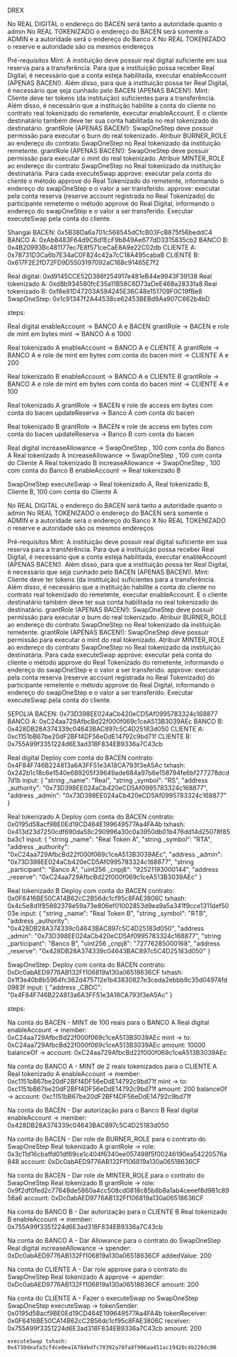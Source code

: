 DREX 

No REAL DIGITAL o endereço do BACEN será tanto a autoridade quanto o admin
No REAL TOKENIZADO o endereço do BACEN será somente o ADMIN e a autoridade será o endereço do Banco X
No REAL TOKENIZADO o reserve e autoridade são os mesmos endereços

Pré-requisitos
Mint: A instituição deve possuir real digital suficiente em sua reserva para a transferência. Para que a instituição possa receber Real Digital, é necessário que a conta esteja habilitada, executar enableAccount (APENAS BACEN!). Além disso, para que a instituição possa ter Real Digital, é necessário que seja cunhado pelo BACEN (APENAS BACEN!).
Mint: Cliente deve ter tokens (da instituição) suficientes para a transferência. Além disso, é necessário que a instituição habilite a conta do cliente no contrato real tokenizado do remetente, executar enableAccount. E o cliente destinatário também deve ter sua conta habilitada no real tokenizado do destinatário.
grantRole (APENAS BACEN!): SwapOneStep deve possuir permissão para executar o burn do real tokenizado. Atribuir BURNER_ROLE ao endereço do contrato SwapOneStep no Real tokenizado da instituição remetente.
grantRole (APENAS BACEN!): SwapOneStep deve possuir permissão para executar o mint do real tokenizado. Atribuir MINTER_ROLE ao endereço do contrato SwapOneStep no Real tokenizado da instituição destinatária.
Para cada executeSwap
approve: executar pela conta do cliente o método approve do Real Tokenizado do remetente, informando o endereço do swapOneStep e o valor a ser transferido.
approve: executar pela conta reserva (reserve account registrada no Real Tokenizado) do participante remetente o método approve do Real Digital, informando o endereço do swapOneStep e o valor a ser transferido.
Executar executeSwap pela conta do cliente.


Shangai
BACEN: 0x5B38Da6a701c568545dCfcB03FcB875f56beddC4
BANCO A: 0xAb8483F64d9C6d1EcF9b849Ae677dD3315835cb2
BANCO B: 0x4B20993Bc481177ec7E8f571ceCaE8A9e22C02db
CLIENTE A: 0x78731D3Ca6b7E34aC0F824c42a7cC18A495cabaB
CLIENTE B: 0x617F2E2fD72FD9D5503197092aC168c91465E7f2

Real digital: 0xd9145CCE52D386f254917e481eB44e9943F39138
Real tokenizado A: 0xd8b934580fcE35a11B58C6D73aDeE468a2833fa8
Real tokenizado B: 0xf8e81D47203A594245E36C48e151709F0C19fBe8
SwapOneStep: 0x1c91347f2A44538ce62453BEBd9Aa907C662b4bD

steps:

Real digital
enableAccount -> BANCO A e BACEN
grantRole -> BACEN e role de mint em bytes
mint -> BANCO A e 1000

Real tokenizado A
enableAccount -> BANCO A e CLIENTE A
grantRole -> BANCO A e role de mint em bytes com conta do bacen
mint -> CLIENTE A e 200

Real tokenizado B
enableAccount -> BANCO A e CLIENTE B
grantRole -> BANCO A e role de mint em bytes com conta do bacen
mint -> CLIENTE A e 100

Real tokenizado A
grantRole -> BACEN e role de access em bytes com conta do bacen
updateReserva -> Banco A com conta do bacen

Real tokenizado B
grantRole -> BACEN e role de access em bytes com conta do bacen
updateReserva -> Banco B com conta do bacen

Real digital
increaseAllowance -> SwapOneStep , 100 com conta do Banco A
Real tokenizado A 
increaseAllowance -> SwapOneStep , 100 com conta do Cliente A
Real tokenizado B
increaseAllowance -> SwapOneStep , 100 com conta do Banco B
enableAccount -> Real tokenizado B

SwapOneStep
executeSwap -> Real tokenizado A, Real tokenizado B, Cliente B, 100 com conta do Cliente A

No REAL DIGITAL o endereço do BACEN será tanto a autoridade quanto o admin
No REAL TOKENIZADO o endereço do BACEN será somente o ADMIN e a autoridade será o endereço do Banco X
No REAL TOKENIZADO o reserve e autoridade são os mesmos endereços

Pré-requisitos
Mint: A instituição deve possuir real digital suficiente em sua reserva para a transferência. Para que a instituição possa receber Real Digital, é necessário que a conta esteja habilitada, executar enableAccount (APENAS BACEN!). Além disso, para que a instituição possa ter Real Digital, é necessário que seja cunhado pelo BACEN (APENAS BACEN!).
Mint: Cliente deve ter tokens (da instituição) suficientes para a transferência. Além disso, é necessário que a instituição habilite a conta do cliente no contrato real tokenizado do remetente, executar enableAccount. E o cliente destinatário também deve ter sua conta habilitada no real tokenizado do destinatário.
grantRole (APENAS BACEN!): SwapOneStep deve possuir permissão para executar o burn do real tokenizado. Atribuir BURNER_ROLE ao endereço do contrato SwapOneStep no Real tokenizado da instituição remetente.
grantRole (APENAS BACEN!): SwapOneStep deve possuir permissão para executar o mint do real tokenizado. Atribuir MINTER_ROLE ao endereço do contrato SwapOneStep no Real tokenizado da instituição destinatária.
Para cada executeSwap
approve: executar pela conta do cliente o método approve do Real Tokenizado do remetente, informando o endereço do swapOneStep e o valor a ser transferido.
approve: executar pela conta reserva (reserve account registrada no Real Tokenizado) do participante remetente o método approve do Real Digital, informando o endereço do swapOneStep e o valor a ser transferido.
Executar executeSwap pela conta do cliente.


SEPOLIA
BACEN: 0x73D398EE024aCb420eCD5Af0995783324c168877
BANCO A: 0xC24aa729AfbcBd22f000f069c1ceA513B3039AEc
BANCO B: 0x428DB28A374339c04643BAC897c5C4D25183d050
CLIENTE A: 0xc1151bB67be20dF2BFf4DF56eDdE14792c9bd71f
CLIENTE B: 0x755A99f3351224d6E3ad318F834EB9336a7C43cb

Real digital
Deploy com conta do BACEN
contrato: 0x4F84F746B224813a6A3FF51e3A18CA793f3eA5Ac
txhash: 0x242b1c18c6e1540e689205f39649ade684a97b6e158794fe6bf277278dcd7d1b
input:
{
	"string _name": "Real",
	"string _symbol": "RS",
	"address _authority": "0x73D398EE024aCb420eCD5Af0995783324c168877",
	"address _admin": "0x73D398EE024aCb420eCD5Af0995783324c168877"
}

Real tokenizado A
Deploy com conta do BACEN
contrato: 0x0195d58acf9BE0Ed19CD464E199649577Aa4FA4b
txhash: 0x413d23d7250cdf690da58c290996a30c0a3950db01b476dd14d25078f85ba3c1
input:
{
	"string _name": "Real Token A",
	"string _symbol": "RTA",
	"address _authority": "0xC24aa729AfbcBd22f000f069c1ceA513B3039AEc",
	"address _admin": "0x73D398EE024aCb420eCD5Af0995783324c168877",
	"string _participant": "Banco A",
	"uint256 _cnpj8": "92521193000144",
	"address _reserve": "0xC24aa729AfbcBd22f000f069c1ceA513B3039AEc"
}

Real tokenizado B
Deploy com conta do BACEN
contrato: 0x0F6416BE50CA14B62cC2B56dc1cf95c8FAE3806C
txhash: 0x4c5e8d1f85882378e59a73e806ef01002853d9ea9a5a341f9cce1311def5003e
input:
{
	"string _name": "Real Token B",
	"string _symbol": "RTB",
	"address _authority": "0x428DB28A374339c04643BAC897c5C4D25183d050",
	"address _admin": "0x73D398EE024aCb420eCD5Af0995783324c168877",
	"string _participant": "Banco B",
	"uint256 _cnpj8": "72776285000168",
	"address _reserve": "0x428DB28A374339c04643BAC897c5C4D25183d050"
}

SwapOneStep:
Deploy com conta do BACEN
contrato: 0xDc0abAED9776AB132Ff106819a130a06518636CF
txhash: 0x1f3e40b8b5964fc362d475712e1b43830827e3ceda2ebbb9c35d04974fd0983f
input: 
{
	"address _CBDC": "0x4F84F746B224813a6A3FF51e3A18CA793f3eA5Ac"
}

steps:

Na conta do BACEN - MINT de 100 reais para o BANCO A
Real digital
    enableAccount -> member: 0xC24aa729AfbcBd22f000f069c1ceA513B3039AEc 
    mint -> to: 0xC24aa729AfbcBd22f000f069c1ceA513B3039AEc amount: 10000
    balanceOf -> account: 0xC24aa729AfbcBd22f000f069c1ceA513B3039AEc

Na conta do BANCO A - MINT de 2 reais tokenizados para o CLIENTE A
Real tokenizado A
    enableAccount -> member: 0xc1151bB67be20dF2BFf4DF56eDdE14792c9bd71f
    mint -> to: 0xc1151bB67be20dF2BFf4DF56eDdE14792c9bd71f amount: 200
    balanceOf -> account: 0xc1151bB67be20dF2BFf4DF56eDdE14792c9bd71f

Na conta do BACEN - Dar autorização para o Banco B
Real digital
    enableAccount -> member: 0x428DB28A374339c04643BAC897c5C4D25183d050

Na conta do BACEN - Dar role de BURNER_ROLE para o contrato do SwapOneStep
Real tokenizado A
    grantRole -> role: 0x3c11d16cbaffd01df69ce1c404f6340ee057498f5f00246190ea54220576a848 
                account: 0xDc0abAED9776AB132Ff106819a130a06518636CF

Na conta do BACEN - Dar role de MINTER_ROLE para o contrato do SwapOneStep
Real tokenizado B
    grantRole -> role: 0x9f2df0fed2c77648de5860a4cc508cd0818c85b8b8a1ab4ceeef8d981c8956a6
                account: 0xDc0abAED9776AB132Ff106819a130a06518636CF
    
Na conta do BANCO B - Dar autorização para o CLIENTE B
Real tokenizado B
    enableAccount -> member: 0x755A99f3351224d6E3ad318F834EB9336a7C43cb

Na conta do BANCO A - Dar Allowance para o contrato do SwapOneStep
Real digital
    increaseAllowance -> 
        spender: 0xDc0abAED9776AB132Ff106819a130a06518636CF
        addedValue: 200

Na conta do CLIENTE A - Dar role approve para o contrato do SwapOneStep
Real tokenizado A
    approve -> apender: 0xDc0abAED9776AB132Ff106819a130a06518636CF
                amount: 200

Na conta do CLIENTE A - Fazer o executeSwap no SwapOneStep
SwapOneStep
    executeSwap -> 
        tokenSender: 0x0195d58acf9BE0Ed19CD464E199649577Aa4FA4b
        tokenReceiver: 0x0F6416BE50CA14B62cC2B56dc1cf95c8FAE3806C
        receiver: 0x755A99f3351224d6E3ad318F834EB9336a7C43cb
        amount: 200
        
    executeSwap txhash: 0x4730deafa3cf4ce0ea16704bdfc70392a78fa8f906aa451ac19420c4b226dc00



